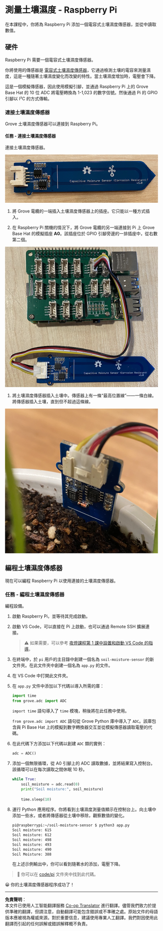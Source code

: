 <!--
CO_OP_TRANSLATOR_METADATA:
{
  "original_hash": "9d4d00a47d5d0f3e6ce42c0d1020064a",
  "translation_date": "2025-08-26T14:46:23+00:00",
  "source_file": "2-farm/lessons/2-detect-soil-moisture/pi-soil-moisture.md",
  "language_code": "hk"
}
-->
# 測量土壤濕度 - Raspberry Pi

在本課程中，你將為 Raspberry Pi 添加一個電容式土壤濕度傳感器，並從中讀取數值。

## 硬件

Raspberry Pi 需要一個電容式土壤濕度傳感器。

你將使用的傳感器是 [電容式土壤濕度傳感器](https://www.seeedstudio.com/Grove-Capacitive-Moisture-Sensor-Corrosion-Resistant.html)，它通過檢測土壤的電容來測量濕度，這是一種隨著土壤濕度變化而改變的特性。當土壤濕度增加時，電壓會下降。

這是一個模擬傳感器，因此使用模擬引腳，並通過 Raspberry Pi 上的 Grove Base Hat 的 10 位 ADC 將電壓轉換為 1-1,023 的數字信號。然後通過 Pi 的 GPIO 引腳以 I²C 的方式傳輸。

### 連接土壤濕度傳感器

Grove 土壤濕度傳感器可以連接到 Raspberry Pi。

#### 任務 - 連接土壤濕度傳感器

連接土壤濕度傳感器。

![Grove 土壤濕度傳感器](../../../../../translated_images/grove-capacitive-soil-moisture-sensor.e7f0776cce30e78be5cc5a07839385fd6718857f31b5bf5ad3d0c73c83b2f0ef.hk.png)

1. 將 Grove 電纜的一端插入土壤濕度傳感器上的插座。它只能以一種方式插入。

1. 在 Raspberry Pi 關機的情況下，將 Grove 電纜的另一端連接到 Pi 上 Grove Base Hat 的模擬插座 **A0**。該插座位於 GPIO 引腳旁邊的一排插座中，從右數第二個。

![Grove 土壤濕度傳感器連接到 A0 插座](../../../../../translated_images/pi-soil-moisture-sensor.fdd7eb2393792cf6739cacf1985d9f55beda16d372f30d0b5a51d586f978a870.hk.png)

1. 將土壤濕度傳感器插入土壤中。傳感器上有一條“最高位置線”——一條白線。將傳感器插入土壤，直到但不超過這條線。

![Grove 土壤濕度傳感器插入土壤中](../../../../../translated_images/soil-moisture-sensor-in-soil.bfad91002bda5e960f8c51ee64b02ee59b32c8c717e3515a2c945f33e614e403.hk.png)

## 編程土壤濕度傳感器

現在可以編程 Raspberry Pi 以使用連接的土壤濕度傳感器。

### 任務 - 編程土壤濕度傳感器

編程設備。

1. 啟動 Raspberry Pi，並等待其完成啟動。

1. 啟動 VS Code，可以直接在 Pi 上啟動，也可以通過 Remote SSH 擴展連接。

    > ⚠️ 如果需要，可以參考 [夜燈課程第 1 課中設置和啟動 VS Code 的指導](../../../1-getting-started/lessons/1-introduction-to-iot/pi.md)。

1. 在終端中，於 `pi` 用戶的主目錄中創建一個名為 `soil-moisture-sensor` 的新文件夾。在此文件夾中創建一個名為 `app.py` 的文件。

1. 在 VS Code 中打開此文件夾。

1. 在 `app.py` 文件中添加以下代碼以導入所需的庫：

    ```python
    import time
    from grove.adc import ADC
    ```

    `import time` 語句導入了 `time` 模塊，稍後將在此任務中使用。

    `from grove.adc import ADC` 語句從 Grove Python 庫中導入了 `ADC`。該庫包含與 Pi Base Hat 上的模擬到數字轉換器交互並從模擬傳感器讀取電壓的代碼。

1. 在此代碼下方添加以下代碼以創建 `ADC` 類的實例：

    ```python
    adc = ADC()
    ```

1. 添加一個無限循環，從 A0 引腳上的 ADC 讀取數據，並將結果寫入控制台。該循環可以在每次讀取之間休眠 10 秒。

    ```python
    while True:
        soil_moisture = adc.read(0)
        print("Soil moisture:", soil_moisture)

        time.sleep(10)
    ```

1. 運行 Python 應用程序。你將看到土壤濕度測量值顯示在控制台上。向土壤中添加一些水，或者將傳感器從土壤中移除，觀察數值的變化。

    ```output
    pi@raspberrypi:~/soil-moisture-sensor $ python3 app.py 
    Soil moisture: 615
    Soil moisture: 612
    Soil moisture: 498
    Soil moisture: 493
    Soil moisture: 490
    Soil Moisture: 388
    ```

    在上述示例輸出中，你可以看到隨著水的添加，電壓下降。

> 💁 你可以在 [code/pi](../../../../../2-farm/lessons/2-detect-soil-moisture/code/pi) 文件夾中找到此代碼。

😀 你的土壤濕度傳感器程序成功了！

---

**免責聲明**：  
本文件已使用人工智能翻譯服務 [Co-op Translator](https://github.com/Azure/co-op-translator) 進行翻譯。儘管我們致力於提供準確的翻譯，但請注意，自動翻譯可能包含錯誤或不準確之處。原始文件的母語版本應被視為權威來源。對於重要信息，建議使用專業人工翻譯。我們對因使用此翻譯而引起的任何誤解或錯誤解釋概不負責。